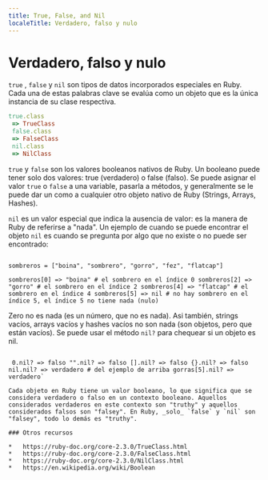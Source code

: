 ```yaml
---
title: True, False, and Nil
localeTitle: Verdadero, falso y nulo
---
```

# Verdadero, falso y nulo

`true` , `false` y `nil` son tipos de datos incorporados especiales en Ruby. Cada una de estas palabras clave se evalúa como un objeto que es la única instancia de su clase respectiva.

```ruby
true.class 
 => TrueClass 
 false.class 
 => FalseClass 
 nil.class 
 => NilClass 
 ``` 
 
 `true` y `false` son los valores booleanos nativos de Ruby. Un booleano puede tener solo dos valores: true (verdadero) o false (falso).
Se puede asignar el valor `true` o `false` a una variable, pasarla a métodos, y generalmente se le puede dar un como a cualquier otro objeto nativo de Ruby (Strings, Arrays, Hashes).
 
 `nil` es un valor especial que indica la ausencia de valor: es la manera de Ruby de referirse a "nada". Un ejemplo de cuando se puede encontrar el objeto `nil` es cuando se pregunta por algo que no existe o no puede ser encontrado:
```

sombreros = ["boina", "sombrero", "gorro", "fez", "flatcap"]

sombreros[0] => "boina" # el sombrero en el índice 0 sombreros[2] => "gorro" # el sombrero en el índice 2 sombreros[4] => "flatcap" # el sombrero en el índice 4 sombreros[5] => nil # no hay sombrero en el índice 5, el índice 5 no tiene nada (nulo)
```
Zero no es nada (es un número, que no es nada). Asi también, strings vacíos, arrays vacíos y hashes vacíos no son nada (son objetos, pero que están vacíos). Se puede usar el método `nil?` para chequear si un objeto es nil. 
```

 0.nil? => falso "".nil? => falso [].nil? => falso {}.nil? => falso nil.nil? => verdadero # del ejemplo de arriba gorras[5].nil? => verdadero`

Cada objeto en Ruby tiene un valor booleano, lo que significa que se considera verdadero o falso en un contexto booleano. Aquellos considerados verdaderos en este contexto son "truthy" y aquellos considerados falsos son "falsey". En Ruby, _solo_ `false` y `nil` son "falsey", todo lo demás es "truthy".

### Otros recursos

*   https://ruby-doc.org/core-2.3.0/TrueClass.html
*   https://ruby-doc.org/core-2.3.0/FalseClass.html
*   https://ruby-doc.org/core-2.3.0/NilClass.html
*   https://en.wikipedia.org/wiki/Boolean
